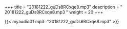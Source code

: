 +++
title = "20181222_guDs8RCxqe8.mp3"
description = " 20181222_guDs8RCxqe8.mp3 "
weight = 20
+++

{{< myaudio01 mp3="20181222_guDs8RCxqe8.mp3" >}}

